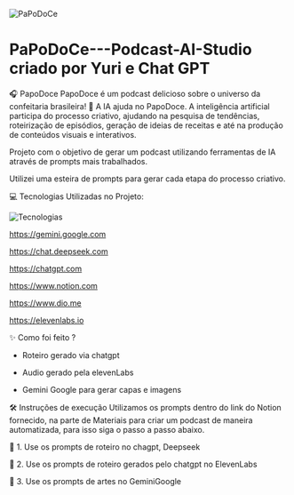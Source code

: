   ![PaPoDoCe](https://github.com/user-attachments/assets/9ab3264f-7ea9-4704-8120-8fc714399335)



# PaPoDoCe---Podcast-AI-Studio criado por Yuri e Chat GPT
🎧 PapoDoce PapoDoce é um podcast delicioso sobre o universo da confeitaria brasileira! 🧠 A IA ajuda no PapoDoce.  A inteligência artificial participa do processo criativo, ajudando na pesquisa de tendências, roteirização de episódios, geração de ideias de receitas e até na produção de conteúdos visuais e interativos.

Projeto com o objetivo de gerar um podcast utilizando ferramentas de IA através de prompts mais trabalhados.

Utilizei uma esteira de prompts para gerar cada etapa do processo criativo.

💻 Tecnologias Utilizadas no Projeto:

 
  ![Tecnologias](https://github.com/user-attachments/assets/b6eb0fe2-7eee-4f1c-a1f7-9cf0516108d3)



https://gemini.google.com

https://chat.deepseek.com 

https://chatgpt.com

https://www.notion.com  

https://www.dio.me  

https://elevenlabs.io




✨ Como foi feito ?

* Roteiro gerado via chatgpt
  
* Audio gerado pela elevenLabs
  
* Gemini Google para gerar capas e imagens



🛠️ Instruções de execução
Utilizamos os prompts dentro do link do Notion fornecido, na parte de Materiais para criar um podcast de maneira automatizada, para isso siga o passo a passo abaixo.

🤖 1. Use os prompts de roteiro no chagpt, Deepseek

🤖 2. Use os prompts de roteiro gerados pelo chatgpt no ElevenLabs

🤖 3. Use os prompts de artes no GeminiGoogle
